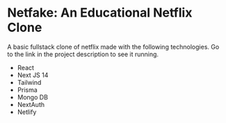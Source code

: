 # Netfake: An Educational Netflix Clone
A basic fullstack clone of netflix made with the following technologies. Go to the link in the project description to see it running. 
   
- React
- Next JS 14
- Tailwind
- Prisma
- Mongo DB
- NextAuth
- Netlify

